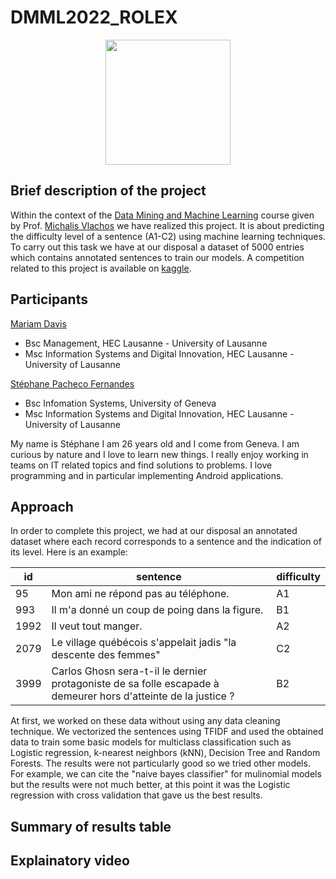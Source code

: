 # DMML2022_ROLEX
<p align="center">
<img height=200 src="https://user-images.githubusercontent.com/57952280/208384889-e102268f-0458-42e2-bb84-b92f1337bbfd.png">
</p>

## Brief description of the project
Within the context of the [Data Mining and Machine Learning](https://hecnet.unil.ch/hec/syllabus/descriptif/2457?dyn_lang=fr) course given by Prof. [Michalis Vlachos](https://www.linkedin.com/in/michalis-vlachos/) we have realized this project. It is about predicting the difficulty level of a sentence (A1-C2) using machine learning techniques. To carry out this task we have at our disposal a dataset of 5000 entries which contains annotated sentences to train our models. A competition related to this project is available on [kaggle](https://www.kaggle.com/competitions/detecting-french-texts-difficulty-level-2022/overview).

## Participants
[Mariam Davis](https://www.linkedin.com/in/mariam-davis-439385209/)
- Bsc Management, HEC Lausanne - University of Lausanne
- Msc Information Systems and Digital Innovation, HEC Lausanne - University of Lausanne 

[Stéphane Pacheco Fernandes](https://www.linkedin.com/in/stéphane-pacheco-fernandes)
- Bsc Infomation Systems, University of Geneva
- Msc Information Systems and Digital Innovation, HEC Lausanne - University of Lausanne 

My name is Stéphane I am 26 years old and I come from Geneva. I am curious by nature and I love to learn new things. I really enjoy working in teams on IT related topics and find solutions to problems. I love programming and in particular implementing Android applications.

## Approach
In order to complete this project, we had at our disposal an annotated dataset where each record corresponds to a sentence and the indication of its level. Here is an example:

| id | sentence |difficulty|
| ------------- | ------------- |----------|
| 95  | Mon ami ne répond pas au téléphone.	 |A1|
| 993  | Il m'a donné un coup de poing dans la figure.|B1|
| 1992	 | Il veut tout manger.	  |A2|
| 2079	 | Le village québécois s'appelait jadis "la descente des femmes"	  |C2|
| 3999  | Carlos Ghosn sera-t-il le dernier protagoniste de sa folle escapade à demeurer hors d'atteinte de la justice ?	  |B2|

At first, we worked on these data without using any data cleaning technique. We vectorized the sentences using TFIDF and used the obtained data to train some basic models for multiclass classification such as Logistic regression, k-nearest neighbors (kNN), Decision Tree and Random Forests. The results were not particularly good so we tried other models. For example, we can cite the "naive bayes classifier" for mulinomial models but the results were not much better, at this point it was the Logistic regression with cross validation that gave us the best results.


## Summary of results table

## Explainatory video
